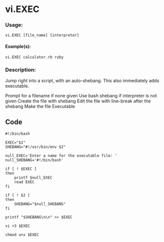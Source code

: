 # vi.EXEC  
### Usage:  

`vi.EXEC [file_name] [interpreter]`  

#### Example(s):  

`vi.EXEC calculator.rb ruby`  

### Description:  

Jump right into a script, with an auto-shebang. This also immediately adds executable.

 Prompt for a filename if none given
 Use bash shebang if interpreter is not given
 Create the file with shebang
 Edit the file with line-break after the shebang
 Make the file Executable

## __Code__  
```
#!/bin/bash

EXEC="$1"
SHEBANG="#!/usr/bin/env $2"

null_EXEC='Enter a name for the executable file: '
null_SHEBANG='#!/bin/bash'

if [ ! $EXEC ]
then
    printf $null_EXEC
    read EXEC
fi

if [ ! $2 ]
then
    SHEBANG="$null_SHEBANG"
fi

printf "$SHEBANG\n\n" >> $EXEC

vi +3 $EXEC

chmod u+x $EXEC
```
